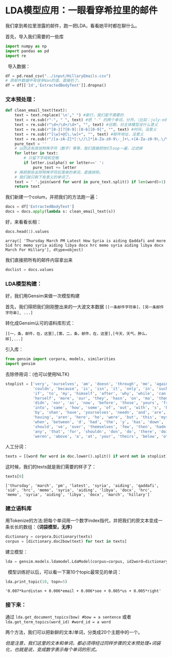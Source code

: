 # LDA模型应用：一眼看穿希拉里的邮件

我们拿到希拉里泄露的邮件，跑一把LDA，看看她平时都在聊什么。  
  
  
  首先，导入我们需要的一些库
```python
import numpy as np
import pandas as pd
import re
```  
  
导入数据：
```python
df = pd.read_csv("../input/HillaryEmails.csv")
# 原邮件数据中有很多Nan的值，直接扔了。
df = df[['Id','ExtractedBodyText']].dropna()
```  

### 文本预处理：  
```python
def clean_email_text(text):
    text = text.replace('\n'," ") #新行，我们是不需要的
    text = re.sub(r"-", " ", text) #把 "-" 的两个单词，分开。（比如：july-edu ==> july edu）
    text = re.sub(r"\d+/\d+/\d+", "", text) #日期，对主体模型没什么意义
    text = re.sub(r"[0-2]?[0-9]:[0-6][0-9]", "", text) #时间，没意义
    text = re.sub(r"[\w]+@[\.\w]+", "", text) #邮件地址，没意义
    text = re.sub(r"/[a-zA-Z]*[:\//\]*[A-Za-z0-9\-_]+\.+[A-Za-z0-9\.\/%&=\?\-_]+/i", "", text) #网址，没意义
    pure_text = ''
    # 以防还有其他特殊字符（数字）等等，我们直接把他们loop一遍，过滤掉
    for letter in text:
        # 只留下字母和空格
        if letter.isalpha() or letter==' ':
            pure_text += letter
    # 再把那些去除特殊字符后落单的单词，直接排除。
    # 我们就只剩下有意义的单词了。
    text = ' '.join(word for word in pure_text.split() if len(word)>1)
    return text
```  
  
我们新建一个colum，并把我们的方法跑一遍：  
```python
docs = df['ExtractedBodyText']
docs = docs.apply(lambda s: clean_email_text(s))  
```   
好，来看看长相：  
```python
docs.head(1).values
```  
`array([ 'Thursday March PM Latest How Syria is aiding Qaddafi and more Sid hrc memo syria aiding libya docx hrc memo syria aiding libya docx March For Hillary'], dtype=object)`  


我们直接把所有的邮件内容拿出来  
  
  
```python
doclist = docs.values  
```  
  
  
### LDA模型构建：

好，我们用Gensim来做一次模型构建

首先，我们得把我们刚刚整出来的一大波文本数据
`
[[一条邮件字符串]，[另一条邮件字符串], ...]
`

转化成Gensim认可的语料库形式：

`
[[一，条，邮件，在，这里],[第，二，条，邮件，在，这里],[今天，天气，肿么，样],...]
`

引入库：  
```python
from gensim import corpora, models, similarities
import gensim
```
去除停用词：(也可以使用NLTK)  

```python
stoplist = ['very', 'ourselves', 'am', 'doesn', 'through', 'me', 'against', 'up', 'just', 'her', 'ours', 
            'couldn', 'because', 'is', 'isn', 'it', 'only', 'in', 'such', 'too', 'mustn', 'under', 'their', 
            'if', 'to', 'my', 'himself', 'after', 'why', 'while', 'can', 'each', 'itself', 'his', 'all', 'once', 
            'herself', 'more', 'our', 'they', 'hasn', 'on', 'ma', 'them', 'its', 'where', 'did', 'll', 'you', 
            'didn', 'nor', 'as', 'now', 'before', 'those', 'yours', 'from', 'who', 'was', 'm', 'been', 'will', 
            'into', 'same', 'how', 'some', 'of', 'out', 'with', 's', 'being', 't', 'mightn', 'she', 'again', 'be', 
            'by', 'shan', 'have', 'yourselves', 'needn', 'and', 'are', 'o', 'these', 'further', 'most', 'yourself', 
            'having', 'aren', 'here', 'he', 'were', 'but', 'this', 'myself', 'own', 'we', 'so', 'i', 'does', 'both', 
            'when', 'between', 'd', 'had', 'the', 'y', 'has', 'down', 'off', 'than', 'haven', 'whom', 'wouldn', 
            'should', 've', 'over', 'themselves', 'few', 'then', 'hadn', 'what', 'until', 'won', 'no', 'about', 
            'any', 'that', 'for', 'shouldn', 'don', 'do', 'there', 'doing', 'an', 'or', 'ain', 'hers', 'wasn', 
            'weren', 'above', 'a', 'at', 'your', 'theirs', 'below', 'other', 'not', 're', 'him', 'during', 'which']
```  
  
人工分词：  
```python
texts = [[word for word in doc.lower().split() if word not in stoplist] for doc in doclist]
```  
这时候，我们的texts就是我们需要的样子了：  
```python
texts[0]
```  
`['thursday',
 'march',
 'pm',
 'latest',
 'syria',
 'aiding',
 'qaddafi',
 'sid',
 'hrc',
 'memo',
 'syria',
 'aiding',
 'libya',
 'docx',
 'hrc',
 'memo',
 'syria',
 'aiding',
 'libya',
 'docx',
 'march',
 'hillary']`  
### 建立语料库

用Tokenize的方法:把每个单词用一个数字index指代，并把我们的原文本变成一条长长的数组：**（词袋模型，无序）**   
```python
dictionary = corpora.Dictionary(texts)
corpus = [dictionary.doc2bow(text) for text in texts]
```  
  
  
建立模型：  
```python
lda = gensim.models.ldamodel.LdaModel(corpus=corpus, id2word=dictionary, num_topics=20)
```
  
模型训练好以后，可以看一下第10个topic最常见的单词：  
```python
lda.print_topic(10, topn=5)
```  

`'0.007*kurdistan + 0.006*email + 0.006*see + 0.005*us + 0.005*right'`  
### 接下来：

通过
`
lda.get_document_topics(bow) #bow = a sentence
`
或者
`
lda.get_term_topics(word_id) #word_id = a word
`

两个方法，我们可以把新鲜的文本/单词，分类成20个主题中的一个。

*但是注意，我们这里的文本和单词，都必须得经过同样步骤的文本预处理+词袋化，也就是说，变成数字表示每个单词的形式。*
